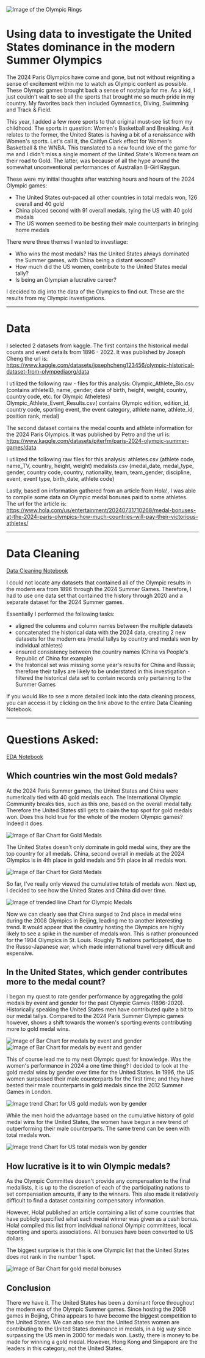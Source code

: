 ![Image of the Olympic Rings](visualizations/olympic-rings.jpg)

# Using data to investigate the United States dominance in the modern Summer Olympics

The 2024 Paris Olympics have come and gone, but not without reigniting a sense of excitement within me to watch as Olympic content as possible.  These Olympic games brought back a sense of nostalgia for me.  As a kid, I just couldn't wait to see all the sports that brought me so much pride in my country.  My favorites back then included Gymnastics, Diving, Swimming and Track & Field.

This year, I added a few more sports to that original must-see list from my childhood.  The sports in question: Women's Basketball and Breaking.  As it relates to the former, the United States is having a bit of a renaissance with Women's sports. Let's call it, the Caitlyn Clark effect for Women's Basketball & the WNBA.  This translated to a new found love of the game for me and I didn't miss a single moment of the United State's Womens team on their road to Gold.  The latter, was because of all the hype around the somewhat unconventional performances of Australian B-Girl Raygun.

These were my initial thoughts after watching hours and hours of the 2024 Olympic games:
- The United States out-paced all other countries in total medals won, 126 overall and 40 gold
- China placed second with 91 overall medals,  tying the US with 40 gold medals
- The US women seemed to be besting their male counterparts in bringing home medals

There were three themes I wanted to investiage:
- Who wins the most medals? Has the United States always dominated the Summer games, with China being a distant second?
- How much did the US women, contribute to the United States medal tally?
- Is being an Olympian a lucrative career?

I decided to dig into the data of the Olympics to find out.  These are the results from my Olympic investigations.

---
# Data 

I selected 2 datasets from kaggle.  The first contains the historical medal counts and event details from 1896 - 2022.  It was published by Joseph Cheng the url is:  <https://www.kaggle.com/datasets/josephcheng123456/olympic-historical-dataset-from-olympediaorg/data>

I utilized the following raw - files for this analysis:
Olympic_Athlete_Bio.csv (contains athleteID, name, gender, date of birth,  height, weight, country, country code, etc. for Olympic Atheletes)
Olympic_Athlete_Event_Results.csv( contains Olympic edition, edition_id, country code, sporting event, the event category, athlete name, athlete_id, position rank,  medal)


The second dataset contains the medal counts and athlete information for the 2024 Paris Olympics.  It was published by Petro and the url is: <https://www.kaggle.com/datasets/piterfm/paris-2024-olympic-summer-games/data>

I utilized the following raw files for this analysis:
athletes.csv (athlete code, name_TV, country, height, weight)
medalists.csv (medal_date, medal_type, gender, country code, country, nationality, team, team_gender, discipline, event, event type, birth_date, athlete code)

Lastly, based on information gathered from an article from Hola!, I was able to compile some data on Olympic medal bonuses paid to some athletes.  The url for the article is: <https://www.hola.com/us/entertainment/20240731710268/medal-bonuses-at-the-2024-paris-olympics-how-much-countries-will-pay-their-victorious-athletes/>

---
# Data Cleaning
[Data Cleaning Notebook](notebooks/Olympics_data_cleaning.ipynb)

I could not locate any datasets that contained all of the Olympic results in the modern era from 1896 through the 2024 Summer Games.  Therefore, I had to use one data set that contained the history through 2020 and a separate dataset for the 2024 Summer games.  

Essentially I performed the following tasks:
- aligned the columns and column names between the multiple datasets
- concatenated the historical data with the 2024 data, creating 2 new datasets for the modern era (medal tallys by country and medals won by individual athletes)
- ensured consistency between the country names (China vs People's Republic of China for example)
- the historical set was missing some year's results for China and Russia; therefore their tallys are likely to be understated in this investigation
-filtered the historical data set to contain records only pertaining to the Summer Games

If you would like to see a more detailed look into the data cleaning process, you can access it by clicking on the link above to the entire Data Cleaning Notebook.

---

# Questions Asked:
[EDA Notebook](notebooks/Summer_olympics_visualizations.ipynb)

## Which countries win the most Gold medals?

At the 2024 Paris Summer games, the United States and China were numerically tied with 40 gold medals each.  The International Olympic Community breaks ties, such as this one, based on the overall medal tally.  Therefore the United States still gets to claim the top spot for gold medals won.  Does this hold true for the whole of the modern Olympic games?  Indeed it does.

![Image of Bar Chart for Gold Medals](visualizations/fig.svg)

 The United States doesn't only dominate in gold medal wins, they are the top country for all medals.  China, second overall in medals at the 2024 Olympics is in 4th place in gold medals and 5th place in all medals won.   

 ![Image of Bar Chart for Gold Medals](visualizations/fig3.svg)

 So far, I've really only viewed the cumulative totals of medals won.  Next up, I decided to see how the United States and China did over time.  

 ![Image of trended line Chart for Olympic Medals](visualizations/fig4.svg)
 
Now we can clearly see that China surged to 2nd place in medal wins during the 2008 Olympics in Beijing, leading me to another interesting trend.  It would appear that the country hosting the Olympics are highly likely to see a spike in the number of medals won.  This is rather pronounced for the 1904 Olympics in St. Louis. Roughly 15 nations participated, due to the Russo-Japanese war; which made international travel very difficult and expensive.

## In the United States, which gender contributes more to the medal count?  

I began my quest to rate gender performance by aggregating the gold medals by event and gender for the past Olympic Games (1896-2020).  Historically speaking the United States men have contributed quite a bit to our medal tallys.  Compared to the 2024 Paris Summer Olympic games however, shows a shift towards the women's sporting events contributing more to gold medal wins.

![Image of Bar Chart for medals by event and gender](visualizations/fig6.svg)
![Image of Bar Chart for medals by event and gender](visualizations/fig7.svg)

This of course lead me to my next Olympic quest for knowledge.  Was the women's performance in 2024 a one time thing?  I decided to look at the gold medal wins by gender over time for the United States.  In 1996, the US women surpassed their male counterparts for the first time; and they have bested their male counterparts in gold medals since the 2012 Summer Games in London.

![Image trend Chart for US gold medals won by gender](visualizations/fig9.svg)

While the men hold the advantage based on the cumulative history of gold medal wins for the United States, the women have begun a new trend of outperforming their male counterparts.  The same trend can be seen with total medals won.

![Image trend Chart for US total medals won by gender](visualizations/fig8.svg)

## How lucrative is it to win Olympic medals?

As the Olympic Committee doesn't provide any compensation to the final medallists, it is up to the discretion of each of the participating nations to set compensation amounts, if any to the winners.  This also made it relatively difficult to find a dataset containing compensatory information.  

However, Hola! published an article containing a list of some countries that have publicly specified what each medal winner was given as a cash bonus.  Hola! compiled this list from individual national Olympic committees, local reporting and sports associations.  All bonuses have been converted to US dollars. 

The biggest surprise is that this is one Olympic list that the United States does not rank in the number 1 spot.  

![Image of Bar Chart for gold medal bonuses](visualizations/fig10.svg)

## Conclusion

There we have it.  The United States has been a dominant force throughout the modern era of the Olympic Summer games.  Since hosting the 2008 games in Beijing, China appears to have become the biggest competition to the United States.  We can also see that the United States women are contributing to the United States dominance in medals, in a big way since surpassing the US men in 2000 for medals won.  Lastly, there is money to be made for winning a gold medal.  However, Hong Kong and Singapore are the leaders in this category, not the United States.